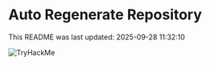 # Auto Regenerate Repository

This README was last updated: 2025-09-28 11:32:10

 ![TryHackMe](https://tryhackme.com/badge/533634)